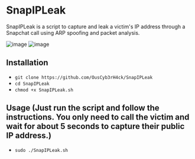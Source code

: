 # SnapIPLeak
SnapIPLeak is a script to capture and leak a victim's IP address through a Snapchat call using ARP spoofing and packet analysis.

![image](https://github.com/user-attachments/assets/8e60e698-a83f-4d59-9fd5-4816454e1124)
![image](https://github.com/user-attachments/assets/19030136-aee4-49af-9dea-d3fe88b6bf9b)

## Installation
- `git clone https://github.com/OusCyb3rH4ck/SnapIPLeak`
- `cd SnapIPLeak`
- `chmod +x SnapIPLeak.sh`

## Usage (Just run the script and follow the instructions. You only need to call the victim and wait for about 5 seconds to capture their public IP address.)
- `sudo ./SnapIPLeak.sh`
